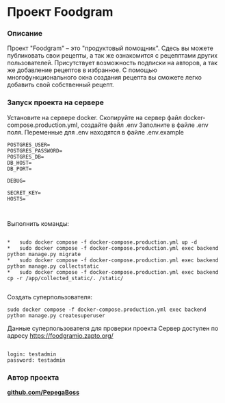 # Проект Foodgram


### Описание
Проект "Foodgram" – это "продуктовый помощник". Сдесь вы можете публиковать свои рецепты, а так же ознакомится с рецепптами других пользователей.
Присутствует возможность подписки на авторов, а так же добавление рецептов в избранное.
С помощью многофункционального окна создания рецепта вы сможете легко добавить свой собственный рецепт.

### Запуск проекта на сервере

Установите на сервере docker. Скопируйте на сервер файл docker-compose.production.yml, создайте файл .env 
Заполните в файле .env поля.
Переменные для .env находятся в файле .env.example

```
POSTGRES_USER=
POSTGRES_PASSWORD=
POSTGRES_DB=
DB_HOST=
DB_PORT=

DEBUG=

SECRET_KEY= 
HOSTS= 



```

Выполнить команды:

```

*   sudo docker compose -f docker-compose.production.yml up -d
*   sudo docker compose -f docker-compose.production.yml exec backend python manage.py migrate
*   sudo docker compose -f docker-compose.production.yml exec backend python manage.py collectstatic
*   sudo docker compose -f docker-compose.production.yml exec backend cp -r /app/collected_static/. /static/


```

Создать суперпользователя:


```
sudo docker compose -f docker-compose.production.yml exec backend python manage.py createsuperuser

```

Данные суперпользователя для проверки проекта
Сервер доступен по адресу https://foodgramio.zapto.org/

```

login: testadmin
password: testadmin

```




### Автор проекта

[**github.com/PepegaBoss**](https://github.com/PepegaBoss)
